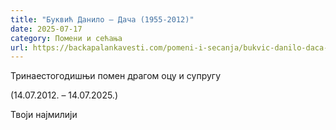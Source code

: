 ```yaml
---
title: "Буквић Данило – Дача (1955-2012)"
date: 2025-07-17
category: Помени и сећања
url: https://backapalankavesti.com/pomeni-i-secanja/bukvic-danilo-daca-1955-2012/
---
```


Тринаестогодишњи помен драгом оцу и супругу

(14.07.2012. – 14.07.2025.)

Твоји најмилији
